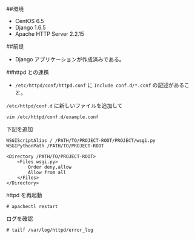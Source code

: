 ##環境

- CentOS 6.5
- Django 1.6.5
- Apache HTTP Server 2.2.15

##前提

- Django アプリケーションが作成済みである。

##httpd との連携

- ```/etc/httpd/conf/httpd.conf``` に ```Include conf.d/*.conf``` の記述があること。

```/etc/httpd/conf.d``` に新しいファイルを追加して

```
vim /etc/httpd/conf.d/example.conf
```

下記を追加

```
WSGIScriptAlias / /PATH/TO/PROJECT-ROOT/PROJECT/wsgi.py
WSGIPythonPath /PATH/TO/PROJECT-ROOT

<Directory /PATH/TO/PROJECT-ROOT>
    <Files wsgi.py>
        Order deny,allow
        Allow from all
    </Files>
</Directory>
```

httpd を再起動

```
# apachectl restart
```

ログを確認

```
# tailf /var/log/httpd/error_log
```

